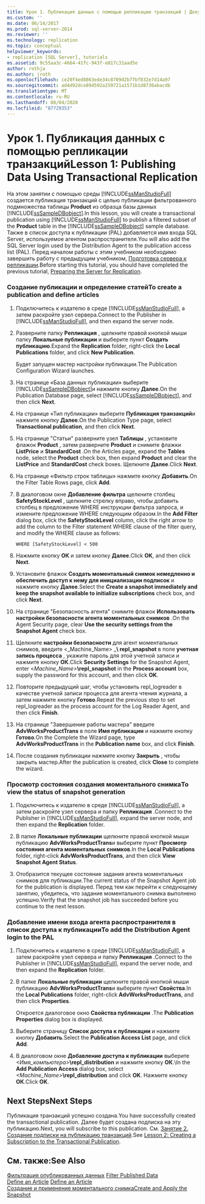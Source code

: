```yaml
---
title: Урок 1. Публикация данных с помощью репликации транзакций | Документация Майкрософт
ms.custom: ''
ms.date: 06/14/2017
ms.prod: sql-server-2014
ms.reviewer: ''
ms.technology: replication
ms.topic: conceptual
helpviewer_keywords:
- replication [SQL Server], tutorials
ms.assetid: 9c55aa3c-4664-41fc-943f-e817c31aad5e
author: rothja
ms.author: jroth
ms.openlocfilehash: ce20f4ed8863ede34c8709d2b77bf032e7d14a97
ms.sourcegitcommit: ad4d92dce894592a259721a1571b1d8736abacdb
ms.translationtype: MT
ms.contentlocale: ru-RU
ms.lasthandoff: 08/04/2020
ms.locfileid: "87729353"
---
```

# <a name="lesson-1-publishing-data-using-transactional-replication"></a><span data-ttu-id="8551f-102">Урок 1. Публикация данных с помощью репликации транзакций</span><span class="sxs-lookup"><span data-stu-id="8551f-102">Lesson 1: Publishing Data Using Transactional Replication</span></span>
  <span data-ttu-id="8551f-103"> На этом занятии с помощью среды [!INCLUDE[ssManStudioFull](../../includes/ssmanstudiofull-md.md)] создается публикация транзакций с целью публикации фильтрованного подмножества таблицы **Product** из образца базы данных [!INCLUDE[ssSampleDBobject](../../includes/sssampledbobject-md.md)].</span><span class="sxs-lookup"><span data-stu-id="8551f-103">In this lesson, you will create a transactional publication using [!INCLUDE[ssManStudioFull](../../includes/ssmanstudiofull-md.md)] to publish a filtered subset of the **Product** table in the [!INCLUDE[ssSampleDBobject](../../includes/sssampledbobject-md.md)] sample database.</span></span> <span data-ttu-id="8551f-104">Также в список доступа к публикации (PAL) добавляется имя входа SQL Server, используемое агентом распространителя.</span><span class="sxs-lookup"><span data-stu-id="8551f-104">You will also add the SQL Server login used by the Distribution Agent to the publication access list (PAL).</span></span> <span data-ttu-id="8551f-105">Перед началом работы с этим учебником необходимо завершить работу с предыдущим учебником, [Подготовка сервера к репликации](tutorial-preparing-the-server-for-replication.md).</span><span class="sxs-lookup"><span data-stu-id="8551f-105">Before starting this tutorial, you should have completed the previous tutorial, [Preparing the Server for Replication](tutorial-preparing-the-server-for-replication.md).</span></span>  
  
### <a name="to-create-a-publication-and-define-articles"></a><span data-ttu-id="8551f-106">Создание публикации и определение статей</span><span class="sxs-lookup"><span data-stu-id="8551f-106">To create a publication and define articles</span></span>  
  
1.  <span data-ttu-id="8551f-107">Подключитесь к издателю в среде [!INCLUDE[ssManStudioFull](../../includes/ssmanstudiofull-md.md)], а затем раскройте узел сервера.</span><span class="sxs-lookup"><span data-stu-id="8551f-107">Connect to the Publisher in [!INCLUDE[ssManStudioFull](../../includes/ssmanstudiofull-md.md)], and then expand the server node.</span></span>  
  
2.  <span data-ttu-id="8551f-108">Разверните папку **Репликация** , щелкните правой кнопкой мыши папку **Локальные публикации** и выберите пункт **Создать публикацию**.</span><span class="sxs-lookup"><span data-stu-id="8551f-108">Expand the **Replication** folder, right-click the **Local Publications** folder, and click **New Publication**.</span></span>  
  
     <span data-ttu-id="8551f-109">Будет запущен мастер настройки публикации.</span><span class="sxs-lookup"><span data-stu-id="8551f-109">The Publication Configuration Wizard launches.</span></span>  
  
3.  <span data-ttu-id="8551f-110">На странице «База данных публикации» выберите [!INCLUDE[ssSampleDBobject](../../includes/sssampledbobject-md.md)]и нажмите кнопку **Далее**.</span><span class="sxs-lookup"><span data-stu-id="8551f-110">On the Publication Database page, select [!INCLUDE[ssSampleDBobject](../../includes/sssampledbobject-md.md)], and then click **Next**.</span></span>  
  
4.  <span data-ttu-id="8551f-111">На странице «Тип публикации» выберите **Публикация транзакций**и нажмите кнопку **Далее**.</span><span class="sxs-lookup"><span data-stu-id="8551f-111">On the Publication Type page, select **Transactional publication**, and then click **Next**.</span></span>  
  
5.  <span data-ttu-id="8551f-112">На странице "Статьи" разверните узел **Таблицы** , установите флажок **Product** , затем разверните **Product** и снимите флажки **ListPrice** и **StandardCost** .</span><span class="sxs-lookup"><span data-stu-id="8551f-112">On the Articles page, expand the **Tables** node, select the **Product** check box, then expand **Product** and clear the **ListPrice** and **StandardCost** check boxes.</span></span> <span data-ttu-id="8551f-113">Щелкните **Далее**.</span><span class="sxs-lookup"><span data-stu-id="8551f-113">Click **Next**.</span></span>  
  
6.  <span data-ttu-id="8551f-114">На странице «Фильтр строк таблицы» нажмите кнопку **Добавить**.</span><span class="sxs-lookup"><span data-stu-id="8551f-114">On the Filter Table Rows page, click **Add**.</span></span>  
  
7.  <span data-ttu-id="8551f-115">В диалоговом окне **Добавление фильтра** щелкните столбец **SafetyStockLevel** , щелкните стрелку вправо, чтобы добавить столбец в предложение WHERE инструкции фильтра запроса, и измените предложение WHERE следующим образом.</span><span class="sxs-lookup"><span data-stu-id="8551f-115">In the **Add Filter** dialog box, click the **SafetyStockLevel** column, click the right arrow to add the column to the Filter statement WHERE clause of the filter query, and modify the WHERE clause as follows:</span></span>  
  
    ```  
    WHERE [SafetyStockLevel] < 500  
    ```  
  
8.  <span data-ttu-id="8551f-116">Нажмите кнопку **ОК** и затем кнопку **Далее**.</span><span class="sxs-lookup"><span data-stu-id="8551f-116">Click **OK**, and then click **Next**.</span></span>  
  
9. <span data-ttu-id="8551f-117">Установите флажок **Создать моментальный снимок немедленно и обеспечить доступ к нему для инициализации подписок** и нажмите кнопку **Далее**.</span><span class="sxs-lookup"><span data-stu-id="8551f-117">Select the **Create a snapshot immediately and keep the snapshot available to initialize subscriptions** check box, and click **Next**.</span></span>  
  
10. <span data-ttu-id="8551f-118">На странице "Безопасность агента" снимите флажок **Использовать настройки безопасности агента моментальных снимков** .</span><span class="sxs-lookup"><span data-stu-id="8551f-118">On the Agent Security page, clear **Use the security settings from the Snapshot Agent** check box.</span></span>  
  
11. <span data-ttu-id="8551f-119">Щелкните **настройки безопасности** для агент моментальных снимков, введите \<_Machine_Name> _**\ repl_snapshot** в поле **учетная запись процесса** , укажите пароль для этой учетной записи и нажмите кнопку **ОК**.</span><span class="sxs-lookup"><span data-stu-id="8551f-119">Click **Security Settings** for the Snapshot Agent, enter \<_Machine_Name>_**\repl_snapshot** in the **Process account** box, supply the password for this account, and then click **OK**.</span></span>  
  
12. <span data-ttu-id="8551f-120">Повторите предыдущий шаг, чтобы установить repl_logreader в качестве учетной записи процесса для агента чтения журнала, а затем нажмите кнопку **Готово**.</span><span class="sxs-lookup"><span data-stu-id="8551f-120">Repeat the previous step to set repl_logreader as the process account for the Log Reader Agent, and then click **Finish**.</span></span>  
  
13. <span data-ttu-id="8551f-121">На странице "Завершение работы мастера" введите **AdvWorksProductTrans** в поле **Имя публикации** и нажмите кнопку **Готово**.</span><span class="sxs-lookup"><span data-stu-id="8551f-121">On the Complete the Wizard page, type **AdvWorksProductTrans** in the **Publication name** box, and click **Finish**.</span></span>  
  
14. <span data-ttu-id="8551f-122">После создания публикации нажмите кнопку **Закрыть** , чтобы закрыть мастер.</span><span class="sxs-lookup"><span data-stu-id="8551f-122">After the publication is created, click **Close** to complete the wizard.</span></span>  
  
### <a name="to-view-the-status-of-snapshot-generation"></a><span data-ttu-id="8551f-123">Просмотр состояния создания моментального снимка</span><span class="sxs-lookup"><span data-stu-id="8551f-123">To view the status of snapshot generation</span></span>  
  
1.  <span data-ttu-id="8551f-124">Подключитесь к издателю в среде [!INCLUDE[ssManStudioFull](../../includes/ssmanstudiofull-md.md)], а затем раскройте узел сервера и папку **Репликация** .</span><span class="sxs-lookup"><span data-stu-id="8551f-124">Connect to the Publisher in [!INCLUDE[ssManStudioFull](../../includes/ssmanstudiofull-md.md)], expand the server node, and then expand the **Replication** folder.</span></span>  
  
2.  <span data-ttu-id="8551f-125">В папке **Локальные публикации** щелкните правой кнопкой мыши публикацию **AdvWorksProductTrans**и выберите пункт **Просмотр состояния агента моментальных снимков**.</span><span class="sxs-lookup"><span data-stu-id="8551f-125">In the **Local Publications** folder, right-click **AdvWorksProductTrans**, and then click **View Snapshot Agent Status**.</span></span>  
  
3.  <span data-ttu-id="8551f-126">Отобразится текущее состояние задания агента моментальных снимков для публикации.</span><span class="sxs-lookup"><span data-stu-id="8551f-126">The current status of the Snapshot Agent job for the publication is displayed.</span></span> <span data-ttu-id="8551f-127">Перед тем как перейти к следующему занятию, убедитесь, что задание моментального снимка выполнено успешно.</span><span class="sxs-lookup"><span data-stu-id="8551f-127">Verify that the snapshot job has succeeded before you continue to the next lesson.</span></span>  
  
### <a name="to-add-the-distribution-agent-login-to-the-pal"></a><span data-ttu-id="8551f-128">Добавление имени входа агента распространителя в список доступа к публикации</span><span class="sxs-lookup"><span data-stu-id="8551f-128">To add the Distribution Agent login to the PAL</span></span>  
  
1.  <span data-ttu-id="8551f-129">Подключитесь к издателю в среде [!INCLUDE[ssManStudioFull](../../includes/ssmanstudiofull-md.md)], а затем раскройте узел сервера и папку **Репликация** .</span><span class="sxs-lookup"><span data-stu-id="8551f-129">Connect to the Publisher in [!INCLUDE[ssManStudioFull](../../includes/ssmanstudiofull-md.md)], expand the server node, and then expand the **Replication** folder.</span></span>  
  
2.  <span data-ttu-id="8551f-130">В папке **Локальные публикации** щелкните правой кнопкой мыши публикацию **AdvWorksProductTrans**и выберите пункт **Свойства**.</span><span class="sxs-lookup"><span data-stu-id="8551f-130">In the **Local Publications** folder, right-click **AdvWorksProductTrans**, and then click **Properties**.</span></span>  
  
     <span data-ttu-id="8551f-131">Откроется диалоговое окно **Свойства публикации** .</span><span class="sxs-lookup"><span data-stu-id="8551f-131">The **Publication Properties** dialog box is displayed.</span></span>  
  
3.  <span data-ttu-id="8551f-132">Выберите страницу **Список доступа к публикации** и нажмите кнопку **Добавить**.</span><span class="sxs-lookup"><span data-stu-id="8551f-132">Select the **Publication Access List** page, and click **Add**.</span></span>  
  
4.  <span data-ttu-id="8551f-133">В диалоговом окне **Добавление доступа к публикации** выберите _<Имя_компьютера>_**\repl_distribution** и нажмите кнопку **ОК**.</span><span class="sxs-lookup"><span data-stu-id="8551f-133">\In the **Add Publication Access** dialog box, select _<Machine_Name>_**\repl_distribution** and click **OK**.</span></span> <span data-ttu-id="8551f-134">Нажмите кнопку **ОК**.</span><span class="sxs-lookup"><span data-stu-id="8551f-134">Click **OK**.</span></span>  
  
## <a name="next-steps"></a><span data-ttu-id="8551f-135">Next Steps</span><span class="sxs-lookup"><span data-stu-id="8551f-135">Next Steps</span></span>  
 <span data-ttu-id="8551f-136">Публикация транзакций успешно создана.</span><span class="sxs-lookup"><span data-stu-id="8551f-136">You have successfully created the transactional publication.</span></span> <span data-ttu-id="8551f-137">Далее будет создана подписка на эту публикацию.</span><span class="sxs-lookup"><span data-stu-id="8551f-137">Next, you will subscribe to this publication.</span></span> <span data-ttu-id="8551f-138">См. [Занятие 2. Создание подписки на публикацию транзакций](lesson-2-creating-a-subscription-to-the-transactional-publication.md).</span><span class="sxs-lookup"><span data-stu-id="8551f-138">See [Lesson 2: Creating a Subscription to the Transactional Publication](lesson-2-creating-a-subscription-to-the-transactional-publication.md).</span></span>  
  
## <a name="see-also"></a><span data-ttu-id="8551f-139">См. также:</span><span class="sxs-lookup"><span data-stu-id="8551f-139">See Also</span></span>  
 <span data-ttu-id="8551f-140">[Фильтрация опубликованных данных](publish/filter-published-data.md) </span><span class="sxs-lookup"><span data-stu-id="8551f-140">[Filter Published Data](publish/filter-published-data.md) </span></span>  
 <span data-ttu-id="8551f-141">[Define an Article](publish/define-an-article.md) </span><span class="sxs-lookup"><span data-stu-id="8551f-141">[Define an Article](publish/define-an-article.md) </span></span>  
 [<span data-ttu-id="8551f-142">Создание и применение моментального снимка</span><span class="sxs-lookup"><span data-stu-id="8551f-142">Create and Apply the Snapshot</span></span>](create-and-apply-the-snapshot.md)  
  
  
